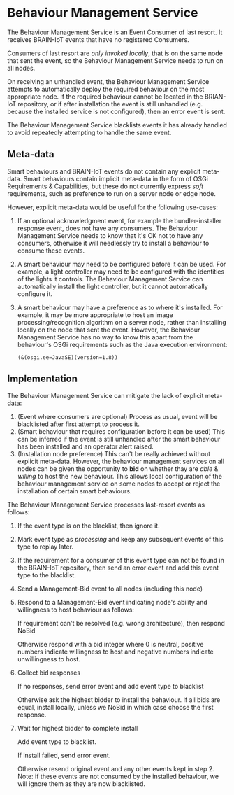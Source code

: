 # Behaviour Management Service

The Behaviour Management Service is an Event Consumer of last resort. It receives BRAIN-IoT events that have no registered Consumers.

Consumers of last resort are *only invoked locally*, that is on the same node that sent the event, so the Behaviour Management Service needs to run on all nodes.

On receiving an unhandled event, the Behaviour Management Service attempts to automatically deploy the required behaviour on the most appropriate node. If the required behaviour cannot be located in the BRIAN-IoT repository, or if after installation the event is still unhandled (e.g. because the installed service is not configured), then an error event is sent.

The Behaviour Management Service blacklists events it has already  handled to avoid repeatedly attempting to handle the same event.

## Meta-data

Smart behaviours and BRAIN-IoT events do not contain any explicit meta-data. Smart behaviours contain implicit meta-data in the form of OSGi Requirements & Capabilities, but these do not currently express *soft* requirements, such as preference to run on a server node or edge node.

However, explicit meta-data would be useful for the following use-cases:

1. If an optional acknowledgment event, for example the bundler-installer response event, does not have any consumers. The Behaviour Management Service needs to know that it's OK not to have any consumers, otherwise it will needlessly try to install a behaviour to consume these events.

2. A smart behaviour may need to be configured before it can be used. For example, a light controller may need to be configured with the identities of the lights it controls. The Behaviour Management Service can automatically install the light controller, but it cannot automatically configure it.

3. A smart behaviour may have a preference as to where it's installed. For example, it may
   be more appropriate to host an image processing/recognition algorithm on a server node, rather than installing locally on the node that sent the event. However, the Behaviour Management Service has no way to know this apart from the behaviour's OSGi requirements such as the Java execution environment:

   ```
   (&(osgi.ee=JavaSE)(version=1.8))
   ```

## Implementation

The Behaviour Management Service can mitigate the lack of explicit meta-data:

1. (Event where consumers are optional) Process as usual, event will be blacklisted after first attempt to process it.
2. (Smart behaviour that requires configuration before it can be used) This can be inferred if the event is still unhandled after the smart behaviour has been installed and an operator alert raised.
3. (Installation  node preference) This can't be really achieved without explicit meta-data. However, the behaviour management services on all nodes can be given the opportunity to **bid** on whether thay are *able* & *willing* to host the new behaviour. This allows local configuration of the behaviour management service on some nodes to accept or reject the installation of certain smart behaviours.

The Behaviour Management Service processes last-resort events as follows:

1. If the event type is on the blacklist, then ignore it.

2. Mark event type as *processing* and keep any subsequent events of this type to replay later.

3. If the requirement for a consumer of this event type can not be found in the BRAIN-IoT repository, then send an error event and add this event type to the blacklist.

4. Send a Management-Bid event to all nodes (including this node)

5. Respond to a Management-Bid event indicating node's ability and willingness to host behaviour as follows:

   If requirement can't be resolved (e.g. wrong architecture), then respond NoBid

   Otherwise respond with a bid integer where 0 is neutral, positive numbers indicate willingness to host and negative numbers indicate unwillingness to host.

6. Collect bid responses

   If no responses, send error event and add event type to blacklist

   Otherwise ask the highest bidder to install the behaviour. If all bids are equal, install locally, unless we NoBid in which case choose the first response.

7. Wait for highest bidder to complete install

   Add event type to blacklist.

   If install failed, send error event.

   Otherwise resend original event and any other events kept in step 2. Note: if these events are not consumed by the installed behaviour, we will ignore them as they are now blacklisted.





